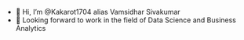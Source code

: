 - 👋 Hi, I’m @Kakarot1704 alias Vamsidhar Sivakumar
- 👀 Looking forward to work in the field of Data Science and Business Analytics


<!---
Kakarot1704/Kakarot1704 is a ✨ special ✨ repository because its `README.md` (this file) appears on your GitHub profile.
You can click the Preview link to take a look at your changes.
--->
